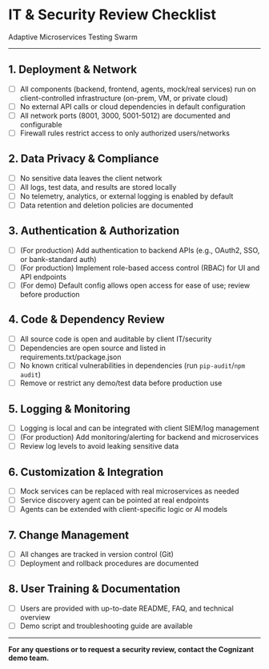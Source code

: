 # IT & Security Review Checklist

Adaptive Microservices Testing Swarm

---

## 1. Deployment & Network
- [ ] All components (backend, frontend, agents, mock/real services) run on client-controlled infrastructure (on-prem, VM, or private cloud)
- [ ] No external API calls or cloud dependencies in default configuration
- [ ] All network ports (8001, 3000, 5001-5012) are documented and configurable
- [ ] Firewall rules restrict access to only authorized users/networks

## 2. Data Privacy & Compliance
- [ ] No sensitive data leaves the client network
- [ ] All logs, test data, and results are stored locally
- [ ] No telemetry, analytics, or external logging is enabled by default
- [ ] Data retention and deletion policies are documented

## 3. Authentication & Authorization
- [ ] (For production) Add authentication to backend APIs (e.g., OAuth2, SSO, or bank-standard auth)
- [ ] (For production) Implement role-based access control (RBAC) for UI and API endpoints
- [ ] (For demo) Default config allows open access for ease of use; review before production

## 4. Code & Dependency Review
- [ ] All source code is open and auditable by client IT/security
- [ ] Dependencies are open source and listed in requirements.txt/package.json
- [ ] No known critical vulnerabilities in dependencies (run `pip-audit`/`npm audit`)
- [ ] Remove or restrict any demo/test data before production use

## 5. Logging & Monitoring
- [ ] Logging is local and can be integrated with client SIEM/log management
- [ ] (For production) Add monitoring/alerting for backend and microservices
- [ ] Review log levels to avoid leaking sensitive data

## 6. Customization & Integration
- [ ] Mock services can be replaced with real microservices as needed
- [ ] Service discovery agent can be pointed at real endpoints
- [ ] Agents can be extended with client-specific logic or AI models

## 7. Change Management
- [ ] All changes are tracked in version control (Git)
- [ ] Deployment and rollback procedures are documented

## 8. User Training & Documentation
- [ ] Users are provided with up-to-date README, FAQ, and technical overview
- [ ] Demo script and troubleshooting guide are available

---

**For any questions or to request a security review, contact the Cognizant demo team.** 